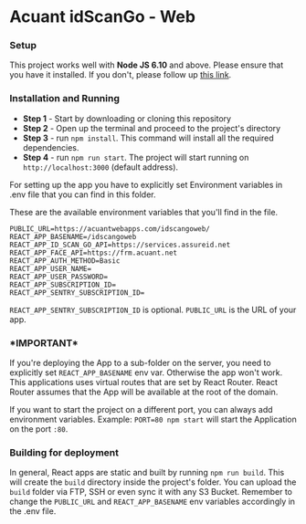 # Acuant idScanGo - Web #

### Setup ###

This project works well with **Node JS 6.10** and above. Please ensure that you have it installed.
If you don't, please follow up [this link](https://nodejs.org/en/).

### Installation and Running ###
* **Step 1** - Start by downloading or cloning this repository
* **Step 2** - Open up the terminal and proceed to the project's directory
* **Step 3** - run ```npm install```. This command will install all the required dependencies.
* **Step 4** - run ```npm run start```. The project will start running on ```http://localhost:3000``` (default address).

For setting up the app you have to explicitly set Environment variables in .env file that you can find in this folder.

These are the available environment variables that you'll find in the file. 

```
PUBLIC_URL=https://acuantwebapps.com/idscangoweb/
REACT_APP_BASENAME=/idscangoweb
REACT_APP_ID_SCAN_GO_API=https://services.assureid.net
REACT_APP_FACE_API=https://frm.acuant.net
REACT_APP_AUTH_METHOD=Basic
REACT_APP_USER_NAME=
REACT_APP_USER_PASSWORD=
REACT_APP_SUBSCRIPTION_ID=
REACT_APP_SENTRY_SUBSCRIPTION_ID=
```

```REACT_APP_SENTRY_SUBSCRIPTION_ID``` is optional.
```PUBLIC_URL``` is the URL of your app.

### \*IMPORTANT\* ###

If you're deploying the App to a sub-folder on the server, you need to explicitly set ```REACT_APP_BASENAME``` env var.
Otherwise the app won't work. This applications uses virtual routes that are set by React Router. React Router assumes
that the App will be available at the root of the domain.

If you want to start the project on a different port, you can always add environment variables.
Example: ```PORT=80 npm start``` will start the Application on the port ```:80```.

### Building for deployment ###

In general, React apps are static and built by running ```npm run build```. This will create the ```build``` directory inside the project's folder.
You can upload the ```build``` folder via FTP, SSH or even sync it with any S3 Bucket.
Remember to change the ```PUBLIC_URL``` and ```REACT_APP_BASENAME``` env variables accordingly in the .env file.

